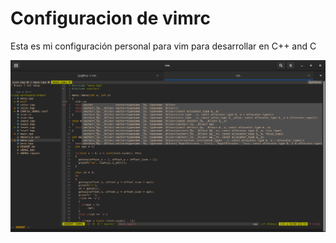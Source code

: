 # Configuracion de vimrc

Esta es mi configuración personal para vim para desarrollar en C++ and C

![alt text](https://github.com/jjcq0/vimrc/blob/master/screenexample.png) 

